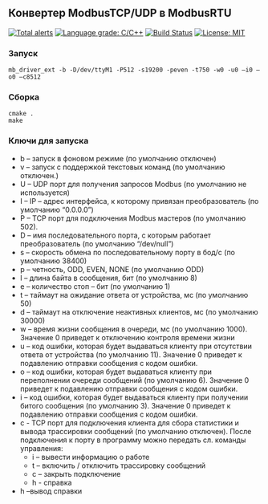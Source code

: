 ## Конвертер ModbusTCP/UDP в ModbusRTU

[![Total alerts](https://img.shields.io/lgtm/alerts/g/alexs-sh/modbustcp-rtu.svg?logo=lgtm&logoWidth=18)](https://lgtm.com/projects/g/alexs-sh/modbustcp-rtu/alerts/)
[![Language grade: C/C++](https://img.shields.io/lgtm/grade/cpp/g/alexs-sh/modbustcp-rtu.svg?logo=lgtm&logoWidth=18)](https://lgtm.com/projects/g/alexs-sh/modbustcp-rtu/context:cpp)
[![Build Status](https://gitlab.com/alexssh/modbustcp-rtu/badges/master/pipeline.svg)](https://gitlab.com/alexssh/modbustcp-rtu/-/commits/master)
[![License: MIT](https://img.shields.io/badge/License-MIT-yellow.svg)](https://opensource.org/licenses/MIT)

### Запуск

```
mb_driver_ext -b -D/dev/ttyM1 -P512 -s19200 -peven -t750 -w0 -u0 –i0 –o0 –c8512
```

### Сборка

```
cmake .
make
```

### Ключи для запуска

- b  – запуск в фоновом режиме (по умолчанию отключен)
- v – запуск с поддержкой текстовых команд (по умолчанию отключен.)
- U – UDP порт для получения запросов Modbus (по умолчанию не используется)
- I – IP – адрес интерфейса, к которому привязан преобразователь (по умолчанию “0.0.0.0”)
- P – TCP порт для подключения Modbus мастеров (по умолчанию 502).
- D – имя последовательного порта, с которым работает преобразователь (по умолчанию “/dev/null”)
- s – скорость обмена по последовательному порту в бод/с (по умолчанию 38400)
- p – четность, ODD, EVEN, NONE (по умолчанию ODD)
- l – длина байта в сообщения, бит (по умолчанию 8)
- e – количество стоп – бит (по умолчанию 1)
- t – таймаут на ожидание ответа от устройства, мс (по умолчанию 50)
- d – таймаут на отключение неактивных клиентов, мс (по умолчанию 30000)
- w – время жизни сообщения в очереди, мс (по умолчанию 1000). Значение 0 приведет к отключению контроля времени жизни
- u – код ошибки, которая будет выдаваться клиенту при отсутствии ответа от устройства (по умолчанию 11). Значение 0 приведет к подавлению отправки сообщения с кодом ошибки.
- o – код ошибки, которая будет выдаваться клиенту при переполнении очереди сообщений (по умолчанию 6). Значение 0 приведет к подавлению отправки сообщения с кодом ошибки.
- i – код ошибки, которая будет выдаваться клиенту при получении битого сообщения (по умолчанию 3). Значение 0 приведет к подавлению отправки сообщения с кодом ошибки.
- c -  TCP порт для подключения клиента для сбора статистики и вывода трассировки сообщений (по умолчанию отключен). После подключения к порту в программу можно передать сл. команды управления:
    - i – вывести информацию о работе
    - t – включить / отключить трассировку сообщений
    - с – закрыть подключение
    - h - справка
- h –вывод справки


